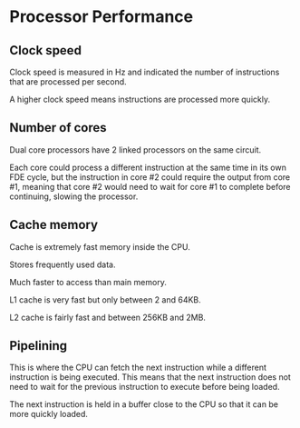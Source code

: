# Processor Performance

## Clock speed

Clock speed is measured in Hz and indicated the number of instructions that are
processed per second.

A higher clock speed means instructions are processed more quickly.

## Number of cores

Dual core processors have 2 linked processors on the same circuit.

Each core could process a different instruction at the same time in its own FDE cycle,
but the instruction in core #2 could require the output from core #1, meaning that
core #2 would need to wait for core #1 to complete before continuing, slowing the processor.

## Cache memory

Cache is extremely fast memory inside the CPU.

Stores frequently used data.

Much faster to access than main memory.

L1 cache is very fast but only between 2 and 64KB.

L2 cache is fairly fast and between 256KB and 2MB.

## Pipelining

This is where the CPU can fetch the next instruction while a different instruction
is being executed. This means that the next instruction does not need to wait for
the previous instruction to execute before being loaded.

The next instruction is held in a buffer close to the CPU so that it can be more quickly
loaded.

